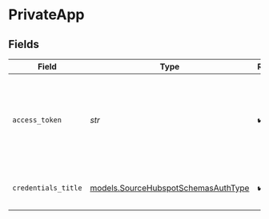 # PrivateApp


## Fields

| Field                                                                                                                                              | Type                                                                                                                                               | Required                                                                                                                                           | Description                                                                                                                                        |
| -------------------------------------------------------------------------------------------------------------------------------------------------- | -------------------------------------------------------------------------------------------------------------------------------------------------- | -------------------------------------------------------------------------------------------------------------------------------------------------- | -------------------------------------------------------------------------------------------------------------------------------------------------- |
| `access_token`                                                                                                                                     | *str*                                                                                                                                              | :heavy_check_mark:                                                                                                                                 | HubSpot Access token. See the <a href="https://developers.hubspot.com/docs/api/private-apps">Hubspot docs</a> if you need help finding this token. |
| `credentials_title`                                                                                                                                | [models.SourceHubspotSchemasAuthType](../models/sourcehubspotschemasauthtype.md)                                                                   | :heavy_check_mark:                                                                                                                                 | Name of the credentials set                                                                                                                        |
